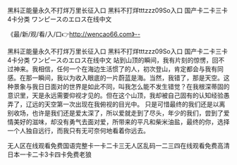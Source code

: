 黑料正能量永久不打烊万里长征入口
黑料不打烊tttzzz09So入口
国产卡二卡三卡4卡分类
ワンピースのエロス在线中文


《最/新/观/看/入/口👉http://wencao66.com》--

黑料正能量永久不打烊万里长征入口
黑料不打烊tttzzz09So入口
国产卡二卡三卡4卡分类
ワンピースのエロス在线中文
站到山顶的瞬间，我有片刻的惊愣，回不过神来。我相信，任何一个在海边生活惯了的人，初次登山，肯定都会与我有同感。在那一瞬间，我以为收入眼底的一片蔚蓝是海。当然，我错了，那是天空。这种景象与我日日面对的世界是如此不同，叫我怎么能不发生错觉？在我根深蒂固的意识里，天是永远需要仰视才见的。但在这个山顶，我却被自己固有的认知经验愚弄了，辽远的天空第一次出现在我俯视的目光中。
只是可惜最终的我们还是以离别收场，也许是我们还是爱太深了，所以爱就走到了尽头，年少的我们，尝到了爱情美好的滋味，却没有勇气去面对爱，所带来的平凡和柴米油盐，最终的你，选择一个人独自远行，而我只有无可奈何地看着你远去。





无人区在线观看免费国语完整卡一卡二卡三无人区乱码一二三四在线观看免费高清日本一卡二卡3卡四卡免费老狼
